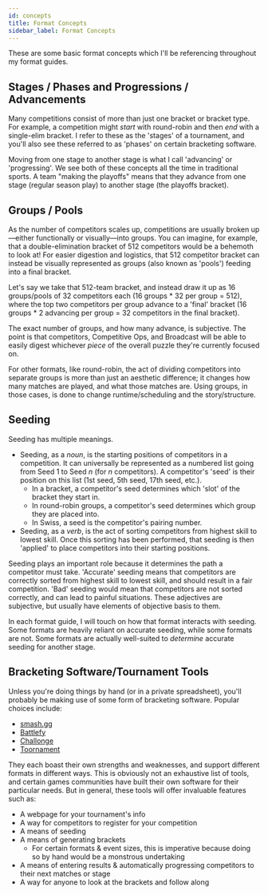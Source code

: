 ```yaml
---
id: concepts
title: Format Concepts
sidebar_label: Format Concepts
---
```


These are some basic format concepts which I'll be referencing throughout my format guides.

## Stages / Phases and Progressions / Advancements

Many competitions consist of more than just one bracket or bracket type.
For example, a competition might *start* with round-robin and then *end* with a single-elim bracket.
I refer to these as the 'stages' of a tournament, and you'll also see these referred to as 'phases' on certain bracketing software.

Moving from one stage to another stage is what I call 'advancing' or 'progressing'.
We see both of these concepts all the time in traditional sports.
A team "making the playoffs" means that they advance from one stage (regular season play) to another stage (the playoffs bracket).

## Groups / Pools

As the number of competitors scales up, competitions are usually broken up—either functionally or visually—into groups.
You can imagine, for example, that a double-elimination bracket of 512 competitors would be a behemoth to look at!
For easier digestion and logistics, that 512 competitor bracket can instead be visually represented as groups (also known as 'pools') feeding into a final bracket.

Let's say we take that 512-team bracket, and instead draw it up as 16 groups/pools of 32 competitors each (16 groups \* 32 per group = 512), where the top two competitors per group advance to a 'final' bracket (16 groups * 2 advancing per group = 32 competitors in the final bracket).

The exact number of groups, and how many advance, is subjective.
The point is that competitors, Competitive Ops, and Broadcast will be able to easily digest whichever *piece* of the overall puzzle they're currently focused on.

For other formats, like round-robin, the act of dividing competitors into separate groups is more than just an aesthetic difference;
it changes how many matches are played, and what those matches are.
Using groups, in those cases, is done to change runtime/scheduling and the story/structure.

## Seeding

Seeding has multiple meanings.

* Seeding, as a *noun*, is the starting positions of competitors in a competition.
 It can universally be represented as a numbered list going from Seed 1 to Seed *n* (for *n* competitors).
 A competitor's 'seed' is their position on this list (1st seed, 5th seed, 17th seed, etc.).
  * In a bracket, a competitor's seed determines which 'slot' of the bracket they start in.
  * In round-robin groups, a competitor's seed determines which group they are placed into.
  * In Swiss, a seed is the competitor's pairing number.
* Seeding, as a *verb*, is the act of sorting competitors from highest skill to lowest skill.
 Once this sorting has been performed, that seeding is then 'applied' to place competitors into their starting positions.

Seeding plays an important role because it determines the path a competitor must take.
'Accurate' seeding means that competitors are correctly sorted from highest skill to lowest skill, and should result in a fair competition.
'Bad' seeding would mean that competitors are not sorted correctly, and can lead to painful situations.
These adjectives are subjective, but usually have elements of objective basis to them.

In each format guide, I will touch on how that format interacts with seeding.
Some formats are heavily reliant on accurate seeding,
 while some formats are not.
Some formats are actually well-suited to *determine* accurate seeding for another stage.

## Bracketing Software/Tournament Tools

Unless you're doing things by hand (or in a private spreadsheet), you'll probably be making use of some form of bracketing software.
Popular choices include:

* [smash.gg](https://smash.gg)
* [Battlefy](https://battlefy.com)
* [Challonge](https://challonge.com)
* [Toornament](https://toornament.com)

They each boast their own strengths and weaknesses, and support different formats in different ways.
This is obviously not an exhaustive list of tools, and certain games communities have built their own software for their particular needs.
But in general, these tools will offer invaluable features such as:

* A webpage for your tournament's info
* A way for competitors to register for your competition
* A means of seeding
* A means of generating brackets
  * For certain formats & event sizes, this is imperative because doing so by hand would be a monstrous undertaking
* A means of entering results & automatically progressing competitors to their next matches or stage
* A way for anyone to look at the brackets and follow along
